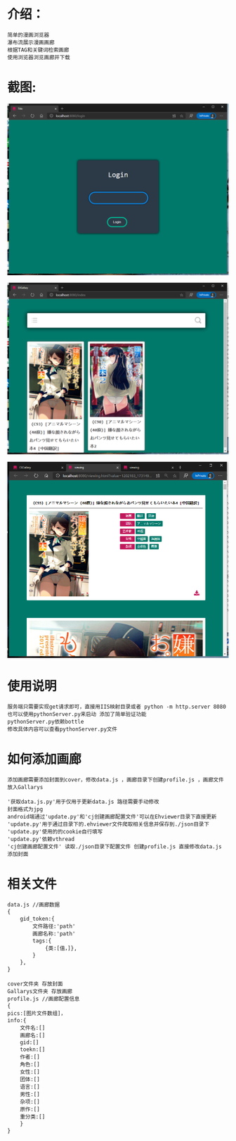 介绍：
==
	简单的漫画浏览器
	瀑布流展示漫画画廊
	根据TAG和关键词检索画廊
	使用浏览器浏览画廊并下载
截图:
==
![image](https://github.com/DriverLin/LocalMangaViewer/blob/master/screenshots/QQ%E6%88%AA%E5%9B%BE20200305143649.png)

![image](https://github.com/DriverLin/LocalMangaViewer/blob/master/screenshots/QQ%E6%88%AA%E5%9B%BE20200305143745.png)

![image](https://github.com/DriverLin/LocalMangaViewer/blob/master/screenshots/QQ%E6%88%AA%E5%9B%BE20200305143815.png)

使用说明
==
	服务端只需要实现get请求即可，直接用IIS映射目录或者 python -m http.server 8080
	也可以使用pythonServer.py来启动 添加了简单验证功能
	pythonServer.py依赖bottle
	修改具体内容可以查看pythonServer.py文件
如何添加画廊
==
	添加画廊需要添加封面到cover，修改data.js ，画廊目录下创建profile.js ，画廊文件放入Gallarys
	
	'获取data.js.py'用于仅用于更新data.js 路径需要手动修改
	封面格式为jpg
	android端通过'update.py'和'cj创建画廊配置文件'可以在Ehviewer目录下直接更新
	'update.py'用于通过目录下的.ehviewer文件爬取相关信息并保存到./json目录下
	'update.py'使用的的cookie自行填写
	'update.py'依赖vthread
	'cj创建画廊配置文件' 读取./json目录下配置文件 创建profile.js 直接修改data.js 添加封面 
相关文件
==
	data.js //画廊数据
	{
		gid_token:{
			文件路径:'path'
			画廊名称:'path'
			tags:{
				{类:[值，]},
			}
		},
	}

	cover文件夹 存放封面
	Gallarys文件夹 存放画廊
	profile.js //画廊配置信息
	{
	pics:[图片文件数组]，
	info:{
		文件名:[]
		画廊名:[]
		gid:[]
		toekn:[]
		作者:[]
		角色:[]
		女性:[]
		团体:[]
		语言:[]
		男性:[]
		杂项:[]
		原作:[]
		重分类:[]
		}
	}
